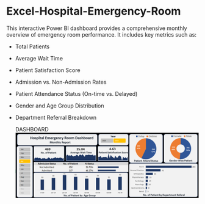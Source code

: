 # Excel-Hospital-Emergency-Room  
This interactive Power BI dashboard provides a comprehensive monthly overview of emergency room performance. It includes key metrics such as:  
* Total Patients  
* Average Wait Time  
* Patient Satisfaction Score  
* Admission vs. Non-Admission Rates  
* Patient Attendance Status (On-time vs. Delayed)  
* Gender and Age Group Distribution  
* Department Referral Breakdown

  DASHBOARD
  ![Dashboard](images/H-E-R_Dashboard.png)

